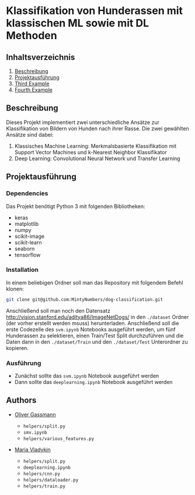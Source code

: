 # Klassifikation von Hunderassen mit klassischen ML sowie mit DL Methoden



## Inhaltsverzeichnis

1. [Beschreibung](#beschreibung)
2. [Projektausführung](#projektausführung)
3. [Third Example](#third-example)
4. [Fourth Example](#fourth-examplehttpwwwfourthexamplecom)



## Beschreibung

Dieses Projekt implementiert zwei unterschiedliche Ansätze zur Klassifikation von Bildern von Hunden nach ihrer Rasse. Die zwei gewählten Ansätze sind dabei:
1. Klassisches Machine Learning: Merkmalsbasierte Klassifikation mit Support Vector Machines und k-Nearest Neighbor Klassifikator
2. Deep Learning: Convolutional Neural Network und Transfer Learning



## Projektausführung

### Dependencies
Das Projekt benötigt Python 3 mit folgenden Bibliotheken:
- keras
- matplotlib
- numpy
- scikit-image
- scikit-learn
- seaborn
- tensorflow


### Installation

In einem beliebigen Ordner soll man das Repository mit folgendem Befehl klonen:
```bash
git clone git@github.com:MintyNumbers/dog-classification.git
```
Anschließend soll man noch den Datensatz http://vision.stanford.edu/aditya86/ImageNetDogs/ in den `./dataset` Ordner (der vorher erstellt werden msuss) herunterladen. Anschließend soll die erste Codezelle des `svm.ipynb` Notebooks ausgeführt werden, um fünf Hunderassen zu selektieren, einen Train/Test Split durchzuführen und die Daten dann in den `./dataset/Train` und den `./dataset/Test` Unterordner zu kopieren.


### Ausführung

* Zunächst sollte das `svm.ipynb` Notebook ausgeführt werden
* Dann sollte das `deeplearning.ipynb` Notebook ausgeführt werden


## Authors

* [Oliver Gassmann](https://github.com/olivergassmann)
  * `helpers/split.py`
  * `smv.ipynb`
  * `helpers/various_features.py`

* [Maria Vladykin](https://github.com/MintyNumbers/)
  * `helpers/split.py`
  * `deeplearning.ipynb`
  * `helpers/cnn.py`
  * `helpers/dataloader.py`
  * `helpers/train.py`
